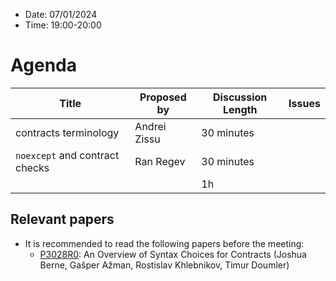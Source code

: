 * Date: 07/01/2024
* Time: 19:00-20:00

# Agenda

| Title | Proposed by | Discussion Length | Issues       |
|----------|-------------|-------------|----------------|
| contracts terminology |  Andrei Zissu | 30 minutes   |   |
| `noexcept` and contract checks | Ran Regev  | 30 minutes   |   |
|           |   | 1h     |          |

## Relevant papers

* It is recommended to read the following papers before the meeting:
  * [P3028R0](https://wg21.link/p3028r0): An Overview of Syntax Choices for Contracts (Joshua Berne, Gašper Ažman, Rostislav Khlebnikov, Timur Doumler)
